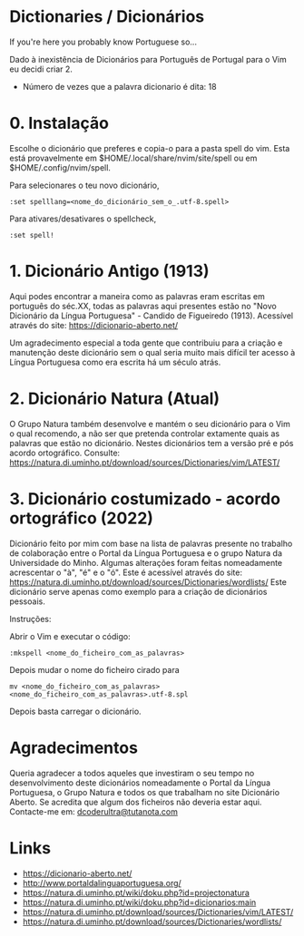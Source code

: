 # Dictionaries / Dicionários
If you're here you probably know Portuguese so... 

Dado à inexistência de Dicionários para Português de Portugal para o Vim eu decidi criar 2.
- Número de vezes que a palavra dicionario é dita: 18

# 0. Instalação
Escolhe o dicionário que preferes e copia-o para a pasta spell do vim. Esta está provavelmente em $HOME/.local/share/nvim/site/spell ou em $HOME/.config/nvim/spell.

Para selecionares o teu novo dicionário,

    :set spelllang=<nome_do_dicionário_sem_o_.utf-8.spell>

Para ativares/desativares o spellcheck,

    :set spell!


# 1. Dicionário Antigo (1913) 
Aqui podes encontrar a maneira como as palavras eram escritas em português do séc.XX, todas  as palavras aqui 
presentes estão no "Novo Dicionário da Língua Portuguesa" - Candido de Figueiredo (1913). 
Acessível através do site: https://dicionario-aberto.net/

Um agradecimento especial a toda gente que contribuiu para a criação e manutenção deste dicionário sem o
qual seria muito mais difícil ter acesso à Língua Portuguesa como era escrita há um século atrás.

# 2. Dicionário Natura (Atual) 
O Grupo Natura também desenvolve e mantém o seu dicionário para o Vim o qual recomendo, a não ser que pretenda controlar 
extamente quais as palavras que estão no dicionário. Nestes dicionários tem a versão pré e pós acordo ortográfico.
Consulte: https://natura.di.uminho.pt/download/sources/Dictionaries/vim/LATEST/

# 3. Dicionário costumizado - acordo ortográfico (2022)
Dicionário feito por mim com base na lista de palavras presente no trabalho de colaboração entre o Portal da 
Língua Portuguesa e o grupo Natura da Universidade do Minho.
Algumas alterações foram feitas nomeadamente acrescentar o "à", "é" e o "ó". 
Este é acessível através do site: https://natura.di.uminho.pt/download/sources/Dictionaries/wordlists/
Este dicionário serve apenas como exemplo para a criação de dicionários pessoais.

Instruções:

Abrir o Vim  e executar o código:

    :mkspell <nome_do_ficheiro_com_as_palavras>

Depois mudar o nome do ficheiro cirado para 
    
    mv <nome_do_ficheiro_com_as_palavras> <nome_do_ficheiro_com_as_palavras>.utf-8.spl

Depois basta carregar o dicionário.

# Agradecimentos

Queria agradecer a todos aqueles que investiram o seu tempo no desenvolvimento deste dicionários
nomeadamente o Portal da Língua Portuguesa, o Grupo Natura e todos os que trabalham no site Dicionário Aberto. 
Se acredita que algum dos ficheiros não deveria estar aqui.
Contacte-me em: dcoderultra@tutanota.com

# Links
- https://dicionario-aberto.net/
- http://www.portaldalinguaportuguesa.org/
- https://natura.di.uminho.pt/wiki/doku.php?id=projectonatura
- https://natura.di.uminho.pt/wiki/doku.php?id=dicionarios:main
- https://natura.di.uminho.pt/download/sources/Dictionaries/vim/LATEST/
- https://natura.di.uminho.pt/download/sources/Dictionaries/wordlists/